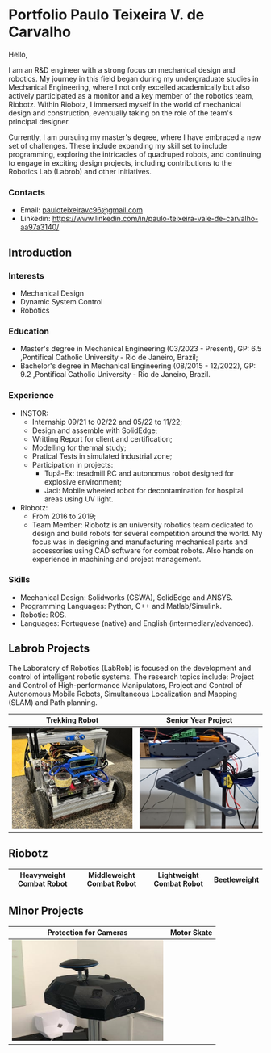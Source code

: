 # Portfolio Paulo Teixeira V. de Carvalho

Hello,

I am an R&D engineer with a strong focus on mechanical design and robotics. My journey in this field began during my undergraduate studies in Mechanical Engineering, where I not only excelled academically but also actively participated as a monitor and a key member of the robotics team, Riobotz. Within Riobotz, I immersed myself in the world of mechanical design and construction, eventually taking on the role of the team's principal designer.

Currently, I am pursuing my master's degree, where I have embraced a new set of challenges. These include expanding my skill set to include programming, exploring the intricacies of quadruped robots, and continuing to engage in exciting design projects, including contributions to the Robotics Lab (Labrob) and other initiatives.

### Contacts

* Email: pauloteixeiravc96@gmail.com
* Linkedin: https://www.linkedin.com/in/paulo-teixeira-vale-de-carvalho-aa97a3140/

## Introduction
### Interests

* Mechanical Design
* Dynamic System Control
* Robotics

### Education

* Master's degree in Mechanical Engineering (03/2023 - Present), GP: 6.5  ,Pontifical Catholic University - Rio de Janeiro, Brazil;
* Bachelor's degree in Mechanical Engineering (08/2015 - 12/2022), GP: 9.2 ,Pontifical Catholic University - Rio de Janeiro, Brazil.

### Experience

* INSTOR:
  * Internship 09/21 to 02/22 and 05/22 to 11/22; 
  * Design and assemble with SolidEdge;
  * Writting Report for client and certification;
  * Modelling for thermal study;
  * Pratical Tests in simulated industrial zone;
  * Participation in projects:
       * Tupã-Ex:  treadmill RC and autonomus robot designed for explosive environment;
       * Jaci:  Mobile wheeled robot for decontamination for hospital areas using UV light.
* Riobotz:
  * From 2016 to 2019;
  * Team Member: Riobotz is an university robotics team dedicated to design and build robots for several competition around the world. My focus was in designing and manufacturing mechanical parts and accessories using CAD software for combat robots. Also hands on experience in machining and project management.
  
### Skills

* Mechanical Design: Solidworks (CSWA), SolidEdge and ANSYS.
* Programming Languages: Python, C++ and Matlab/Simulink.
* Robotic: ROS.
* Languages: Portuguese (native) and English (intermediary/advanced). 

## Labrob Projects

The Laboratory of Robotics (LabRob) is focused on the development and control of intelligent robotic systems. The research topics include: Project and Control of High-performance Manipulators, Project and Control of Autonomous Mobile Robots, Simultaneous Localization and Mapping (SLAM) and Path planning. 

| Trekking Robot | Senior Year Project |
|------|------|
|  <a href="/Labrob/Trekking Robot/README.md" > <img src="Labrob/Trekking Robot/Image/Puma_Plus_competição.png" width="300" height="200">  | <a href="/Senior year project/README.md" > <img src="Senior year project/Image/perna_teste.png" width="300" height="200">  |

## Riobotz
| Heavyweight Combat Robot | Middleweight Combat Robot | Lightweight Combat Robot | Beetleweight |
| ------------------------- | ------------- |------------- | ------------- |

## Minor Projects


| Protection for Cameras | Motor Skate |
| ------------------------- | ------------- |
| <a href="/Minors Projects/fu2re/README.md" > <img src="Minors Projects/fu2re/Assembled.png" width="300" height="200"> |  |  
